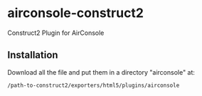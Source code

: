 # airconsole-construct2
Construct2 Plugin for AirConsole

## Installation
Download all the file and put them in a directory "airconsole" at:

```
/path-to-construct2/exporters/html5/plugins/airconsole
```
